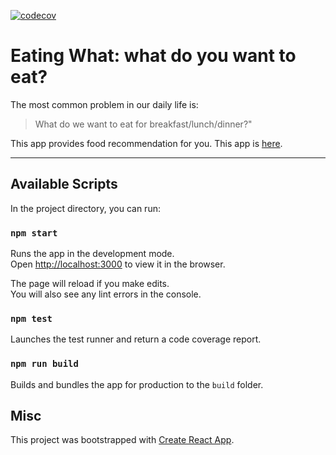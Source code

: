 [![codecov](https://codecov.io/gh/haochunchang/EatingWhat/branch/master/graph/badge.svg)](https://codecov.io/gh/haochunchang/EatingWhat)


# Eating What: what do you want to eat?

The most common problem in our daily life is: 
> What do we want to eat for breakfast/lunch/dinner?"

This app provides food recommendation for you.
This app is [here](https://haochunchang.github.io/EatingWhat/).

----


## Available Scripts

In the project directory, you can run:

### `npm start`

Runs the app in the development mode.<br />
Open [http://localhost:3000](http://localhost:3000) to view it in the browser.

The page will reload if you make edits.<br />
You will also see any lint errors in the console.

### `npm test`

Launches the test runner and return a code coverage report.<br />

### `npm run build`

Builds and bundles the app for production to the `build` folder.<br />


## Misc

This project was bootstrapped with [Create React App](https://github.com/facebook/create-react-app).